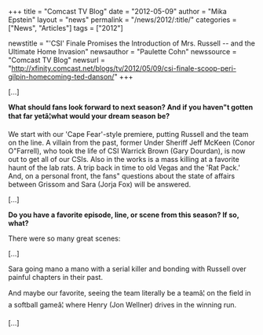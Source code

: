 +++
title = "Comcast TV Blog"
date = "2012-05-09"
author = "Mika Epstein"
layout = "news"
permalink = "/news/2012/:title/"
categories = ["News", "Articles"]
tags = ["2012"]

newstitle = "'CSI' Finale Promises the Introduction of Mrs. Russell -- and the Ultimate Home Invasion"
newsauthor = "Paulette Cohn"
newssource = "Comcast TV Blog"
newsurl = "http://xfinity.comcast.net/blogs/tv/2012/05/09/csi-finale-scoop-peri-gilpin-homecoming-ted-danson/"
+++

[...]

**What should fans look forward to next season? And if you haven"t gotten that far yetâ¦what would your dream season be?**

We start with our 'Cape Fear'-style premiere, putting Russell and the team on the line. A villain from the past, former Under Sheriff Jeff McKeen (Conor O"Farrell), who took the life of CSI Warrick Brown (Gary Dourdan), is now out to get all of our CSIs. Also in the works is a mass killing at a favorite haunt of the lab rats. A trip back in time to old Vegas and the 'Rat Pack.' And, on a personal front, the fans" questions about the state of affairs between Grissom and Sara (Jorja Fox) will be answered.

[...]

**Do you have a favorite episode, line, or scene from this season? If so, what?**

There were so many great scenes:

[...]

Sara going mano a mano with a serial killer and bonding with Russell over painful chapters in their past.

And maybe our favorite, seeing the team literally be a teamâ¦ on the field in a softball gameâ¦ where Henry (Jon Wellner) drives in the winning run.

[...]

